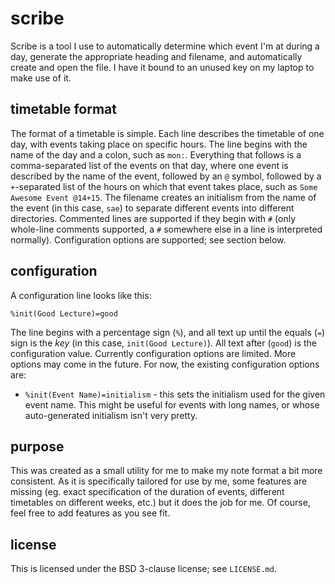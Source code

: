 # scribe

Scribe is a tool I use to automatically determine which event I'm at during a day, generate the appropriate heading and filename, and automatically create and open the file. I have it bound to an unused key on my laptop to make use of it.

## timetable format

The format of a timetable is simple. Each line describes the timetable of one day, with events taking place on specific hours. The line begins with the name of the day and a colon, such as `mon:`. Everything that follows is a comma-separated list of the events on that day, where one event is described by the name of the event, followed by an `@` symbol, followed by a `+`-separated list of the hours on which that event takes place, such as `Some Awesome Event @14+15`. The filename creates an initialism from the name of the event (in this case, `sae`) to separate different events into different directories. Commented lines are supported if they begin with `#` (only whole-line comments supported, a `#` somewhere else in a line is interpreted normally). Configuration options are supported; see section below.

## configuration

A configuration line looks like this:

    %init(Good Lecture)=good

The line begins with a percentage sign (`%`), and all text up until the equals (`=`) sign is the *key* (in this case, `init(Good Lecture)`). All text after (`good`) is the configuration value. Currently configuration options are limited. More options may come in the future. For now, the existing configuration options are:

* `%init(Event Name)=initialism` - this sets the initialism used for the given event name. This might be useful for events with long names, or whose auto-generated initialism isn't very pretty.

## purpose

This was created as a small utility for me to make my note format a bit more consistent. As it is specifically tailored for use by me, some features are missing (eg. exact specification of the duration of events, different timetables on different weeks, etc.) but it does the job for me. Of course, feel free to add features as you see fit.

## license

This is licensed under the BSD 3-clause license; see `LICENSE.md`.
